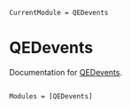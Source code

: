 ```@meta
CurrentModule = QEDevents
```

# QEDevents

Documentation for [QEDevents](https://github.com/QEDjl-project/QEDevents.jl).

```@index
```

```@autodocs
Modules = [QEDevents]
```
